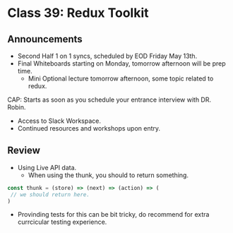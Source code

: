 # Class 39: Redux Toolkit

## Announcements

* Second Half 1 on 1 syncs, scheduled by EOD Friday May 13th.
* Final Whiteboards starting on Monday, tomorrow afternoon will be prep time.
  * Mini Optional lecture tomorrow afternoon, some topic related to redux.

CAP:  Starts as soon as you schedule your entrance interview with DR. Robin.

* Access to Slack Workspace.
* Continued resources and workshops upon entry.

## Review

* Using Live API data.
  * When using the thunk, you should to return something.

```javascript
const thunk = (store) => (next) => (action) => (
 // we should return here.
)
```

* Provinding tests for this can be bit tricky, do recommend for extra currcicular testing experience.
